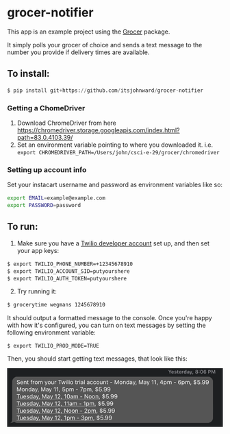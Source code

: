 # grocer-notifier

This app is an example project using the [Grocer](https://github.com/itsjohnward/grocer) package.

It simply polls your grocer of choice and sends a text message to the number you provide if delivery times are available.

## To install:

```py
$ pip install git+https://github.com/itsjohnward/grocer-notifier
```

### Getting a ChomeDriver

1. Download ChromeDriver from here https://chromedriver.storage.googleapis.com/index.html?path=83.0.4103.39/
2. Set an environment variable pointing to where you downloaded it. i.e. `export CHROMEDRIVER_PATH=/Users/john/csci-e-29/grocer/chromedriver`

### Setting up account info

Set your instacart username and password as environment variables like so:

```sh
export EMAIL=example@example.com
export PASSWORD=password
```

## To run:

1. Make sure you have a [Twilio developer account](www.twilio.com/referral/DHYJ5M) set up, and then set your app keys:

```sh
$ export TWILIO_PHONE_NUMBER=+12345678910
$ export TWILIO_ACCOUNT_SID=putyourshere
$ export TWILIO_AUTH_TOKEN=putyourshere
```

2. Try running it:

```sh
$ grocerytime wegmans 1245678910
```

It should output a formatted message to the console. Once you're happy with how it's configured, you can turn on text messages by setting the following environment variable:

```
$ export TWILIO_PROD_MODE=TRUE
```

Then, you should start getting text messages, that look like this:

![text-message-screenshot.png](text-message-screenshot.png)
